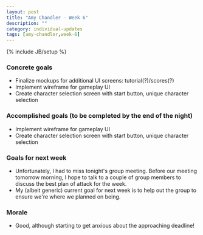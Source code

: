 ```yaml
---
layout: post
title: "Amy Chandler - Week 6"
description: ""
category: individual-updates
tags: [amy-chandler,week-6]
---
```

{% include JB/setup %}

### Concrete goals
 - Finalize mockups for additional UI screens: tutorial(?)/scores(?)
 - Implement wireframe for gameplay UI
 - Create character selection screen with start button, unique character selection

### Accomplished goals (to be completed by the end of the night)
 - Implement wireframe for gameplay UI
 - Create character selection screen with start button, unique character selection

### Goals for next week
 - Unfortunately, I had to miss tonight's group meeting. Before our meeting tomorrow morning, I hope to talk to a couple of group members to discuss the best plan of attack for the week.
 - My (albeit generic) current goal for next week is to help out the group to ensure we're where we planned on being. 
 
### Morale
 - Good, although starting to get anxious about the approaching deadline!